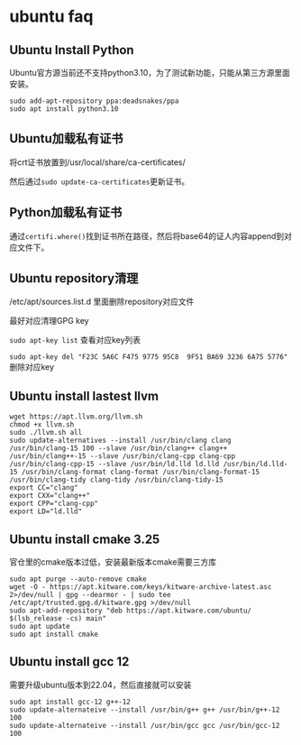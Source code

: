 # ubuntu faq

## Ubuntu Install Python

Ubuntu官方源当前还不支持python3.10，为了测试新功能，只能从第三方源里面安装。

```shell
sudo add-apt-repository ppa:deadsnakes/ppa
sudo apt install python3.10
```

## Ubuntu加载私有证书

将crt证书放置到/usr/local/share/ca-certificates/

然后通过`sudo update-ca-certificates`更新证书。

## Python加载私有证书

通过`certifi.where()`找到证书所在路径，然后将base64的证人内容append到对应文件下。

## Ubuntu repository清理

/etc/apt/sources.list.d 里面删除repository对应文件

最好对应清理GPG key

`sudo apt-key list` 查看对应key列表

`sudo apt-key del "F23C 5A6C F475 9775 95C8  9F51 BA69 3236 6A75 5776"` 删除对应key

## Ubuntu install lastest llvm

```shell
wget https://apt.llvm.org/llvm.sh
chmod +x llvm.sh
sudo ./llvm.sh all
sudo update-alternatives --install /usr/bin/clang clang /usr/bin/clang-15 100 --slave /usr/bin/clang++ clang++ /usr/bin/clang++-15 --slave /usr/bin/clang-cpp clang-cpp /usr/bin/clang-cpp-15 --slave /usr/bin/ld.lld ld.lld /usr/bin/ld.lld-15 /usr/bin/clang-format clang-format /usr/bin/clang-format-15 /usr/bin/clang-tidy clang-tidy /usr/bin/clang-tidy-15
export CC="clang"
export CXX="clang++"
export CPP="clang-cpp"
export LD="ld.lld"
```

## Ubuntu install cmake 3.25

官仓里的cmake版本过低，安装最新版本cmake需要三方库

```shell
sudo apt purge --auto-remove cmake
wget -O - https://apt.kitware.com/keys/kitware-archive-latest.asc 2>/dev/null | gpg --dearmor - | sudo tee /etc/apt/trusted.gpg.d/kitware.gpg >/dev/null
sudo apt-add-repository "deb https://apt.kitware.com/ubuntu/ $(lsb_release -cs) main"
sudo apt update
sudo apt install cmake

```

## Ubuntu install gcc 12

需要升级ubuntu版本到22.04，然后直接就可以安装

```shell
sudo apt install gcc-12 g++-12
sudo update-alternateive --install /usr/bin/g++ g++ /usr/bin/g++-12 100
sudo update-alternateive --install /usr/bin/gcc gcc /usr/bin/gcc-12 100
```

